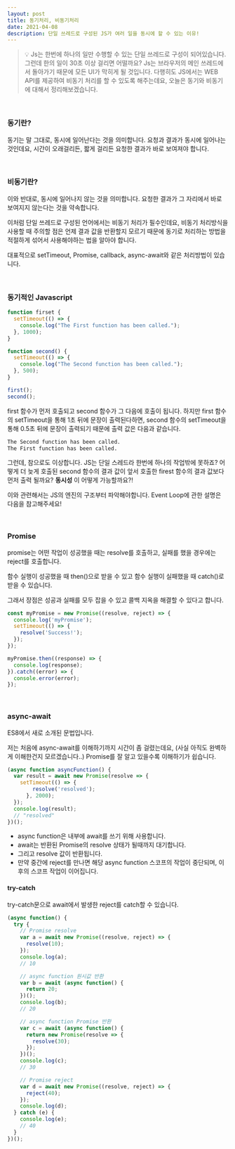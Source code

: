 ```yaml
---
layout: post
title: 동기처리, 비동기처리
date: 2021-04-08
description: 단일 쓰레드로 구성된 JS가 여러 일을 동시에 할 수 있는 이유!
---
```


> 💡 Js는 한번에 하나의 일만 수행할 수 있는 단일 쓰레드로 구성이 되어있습니다.
그런데 한의 일이 30초 이상 걸리면 어떨까요? Js는 브라우저의 메인 쓰레드에서 돌아가기 때문에 모든 UI가 막히게 될 것입니다.
다행히도 JS에서는 WEB API를 제공하여 비동기 처리를 할 수 있도록 해주는데요, 오늘은 동기와 비동기에 대해서 정리해보겠습니다.

<br />

### 동기란?
동기는 말 그대로, 동시에 일어난다는 것을 의미합니다.
요청과 결과가 동시에 일어나는 것인데요, 시간이 오래걸리든, 짧게 걸리든 요청한 결과가 바로 보여져야 합니다.

<br />

### 비동기란?
이와 반대로, 동시에 일어나지 않는 것을 의미합니다.
요청한 결과가 그 자리에서 바로 보여지지 않는다는 것을 약속합니다.

이처럼 단일 쓰레드로 구성된 언어에서는 비동기 처리가 필수인데요,
비동기 처리방식을 사용할 때 주의할 점은 언제 결과 값을 반환할지 모르기 때문에 동기로 처리하는 방법을 적절하게 섞어서 사용해야하는 법을 알아야 합니다.

대표적으로 setTimeout, Promise, callback, async-await와 같은 처리방법이 있습니다.

<!-- 사실 저는 setTimeout, async-await를 많이 사용해서 Promise, callback을 제대로 사용해보지 못했기 때문에 연습이 더 필요할 것 같습니다. -->

<br />

### 동기적인 Javascript
```javascript
function firset {
  setTimeout(() => {
    console.log("The First function has been called.");
  }, 1000);
}

function second() {
  setTimeout(() => {
    console.log("The Second function has been called.");
  }, 500);
}

first();
second();
```

first 함수가 먼저 호출되고 second 함수가 그 다음에 호출이 됩니다.
하지만 first 함수의 setTimeout을 통해 1초 뒤에 문장이 출력된다하면,
second 함수의 setTimeout을 통해 0.5초 뒤에 문장이 출력되기 때문에 출력 값은 다음과 같습니다.

```bash
The Second function has been called.
The First function has been called.
```

그런데, 참으로도 이상합니다. JS는 단일 스레드라 한번에 하나의 작업밖에 못하죠?
어떻게 더 늦게 호출된 second 함수의 결과 값이 앞서 호출한 firest 함수의 결과 값보다 먼저 출력 될까요?
**동시성** 이 어떻게 가능할까요?!

이와 관련해서는 JS의 엔진의 구조부터 파악해야합니다.
Event Loop에 관한 설명은 다음을 참고해주세요!

<br />

### Promise
promise는 어떤 작업이 성공했을 때는 resolve를 호출하고,
실패를 했을 경우에는 reject를 호출합니다.

함수 실행이 성공했을 때 then()으로 받을 수 있고
함수 실행이 실패했을 때 catch()로 받을 수 있습니다.

그래서 장점은 성공과 실패를 모두 잡을 수 있고 콜백 지옥을 해결할 수 있다고 합니다.

```javascript
const myPromise = new Promise((resolve, reject) => {
  console.log('myPromise');
  setTimeout(() => {
    resolve('Success!');
  });
});

myPromise.then((response) => {
  console.log(response);
}).catch((error) => {
  console.error(error);
});
```

<br />

### async-await
ES8에서 새로 소개된 문법입니다.

저는 처음에 async-await를 이해하기까지 시간이 좀 걸렸는데요, (사실 아직도 완벽하게 이해한건지 모르겠습니다..)
Promise를 잘 알고 있을수록 이해하기가 쉽습니다.
```javascript
(async function asyncFunction() {
  var result = await new Promise(resolve => {
    setTimeout(() => {
        resolve('resolved');
      }, 2000);
  });
  console.log(result);
  // "resolved"
})();
```

<ul>
  <li>async function은 내부에 await를 쓰기 위해 사용합니다.</li>
  <li>await는 반환된 Promise의 resolve 상태가 될때까지 대기합니다.</li>
  <li>그리고 resolve 값이 반환됩니다.</li>
  <li>만약 중간에 reject를 만나면 해당 async function 스코프의 작업이 중단되며, 이후의 스코프 작업이 이어집니다.</li>
</ul>

#### try-catch
try-catch문으로 await에서 발생한 reject를 catch할 수 있습니다.

```javascript
(async function() {
  try {
    // Promise resolve
    var a = await new Promise((resolve, reject) => {
      resolve(10);
    });
    console.log(a);
    // 10

    // async function 원시값 반환
    var b = await (async function() {
      return 20;
    })();
    console.log(b);
    // 20

    // async function Promise 반환
    var c = await (async function() {
      return new Promise(resolve => {
        resolve(30);
      });
    })();
    console.log(c);
    // 30

    // Promise reject
    var d = await new Promise((resolve, reject) => {
      reject(40);
    });
    console.log(d);
  } catch (e) {
    console.log(e);
    // 40
  }
})();
```
